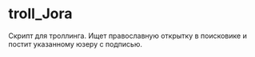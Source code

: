 # troll_Jora
Скрипт для троллинга. Ищет православную открытку в поисковике и постит указанному юзеру с подписью.
